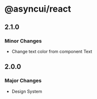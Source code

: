 # @asyncui/react

## 2.1.0

### Minor Changes

- Change text color from component Text

## 2.0.0

### Major Changes

- Design System
